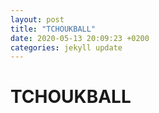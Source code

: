 ```yaml
---
layout: post
title: "TCHOUKBALL"
date: 2020-05-13 20:09:23 +0200
categories: jekyll update
---
```


# TCHOUKBALL
